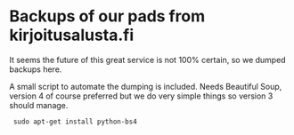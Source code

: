 # Backups of our pads from kirjoitusalusta.fi

It seems the future of this great service is not 100% certain, so we dumped backups here.

A small script to automate the dumping is included. Needs Beautiful Soup, version 4 of course preferred but we do  very simple things so version 3 should manage.

     sudo apt-get install python-bs4
